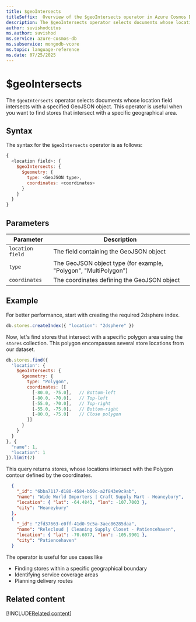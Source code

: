 ```yaml
---
title: $geoIntersects
titleSuffix:  Overview of the $geoIntersects operator in Azure Cosmos DB for MongoDB (vCore)
description: The $geoIntersects operator selects documents whose location field intersects with a specified GeoJSON object.
author: suvishodcitus
ms.author: suvishod
ms.service: azure-cosmos-db
ms.subservice: mongodb-vcore
ms.topic: language-reference
ms.date: 07/25/2025
---
```


# $geoIntersects

The `$geoIntersects` operator selects documents whose location field intersects with a specified GeoJSON object. This operator is useful when you want to find stores that intersect with a specific geographical area.

## Syntax

The syntax for the `$geoIntersects` operator is as follows:

```javascript
{
  <location field>: {
    $geoIntersects: {
      $geometry: {
        type: <GeoJSON type>,
        coordinates: <coordinates>
      }
    }
  }
}
```

## Parameters

| Parameter | Description |
|-----------|-------------|
| `location field` | The field containing the GeoJSON object |
| `type` | The GeoJSON object type (for example, "Polygon", "MultiPolygon") |
| `coordinates` | The coordinates defining the GeoJSON object |

## Example

For better performance, start with creating the required 2dsphere index.

```javascript
db.stores.createIndex({ "location": "2dsphere" })
```

Now, let's find stores that intersect with a specific polygon area using the `stores` collection. This polygon encompasses several store locations from our dataset.

```javascript
db.stores.find({
  'location': {
    $geoIntersects: {
      $geometry: {
        type: "Polygon",
        coordinates: [[
          [-80.0, -75.0],   // Bottom-left
          [-80.0, -70.0],   // Top-left
          [-55.0, -70.0],   // Top-right
          [-55.0, -75.0],   // Bottom-right
          [-80.0, -75.0]    // Close polygon
        ]]
      }
    }
  }
}, {
  "name": 1,
  "location": 1
}).limit(2)
```

This query returns stores, whose locations intersect with the Polygon contour defined by the coordinates.

```json
  {
    "_id": "6bba7117-d180-4584-b50c-a2f843e9c9ab",
    "name": "Wide World Importers | Craft Supply Mart - Heaneybury",
    "location": { "lat": -64.4843, "lon": -107.7003 },
    "city": "Heaneybury"
  },
  {
    "_id": "2fd37663-e0ff-41d0-9c5a-3aec86285daa",
    "name": "Relecloud | Cleaning Supply Closet - Patiencehaven",
    "location": { "lat": -70.6077, "lon": -105.9901 },
    "city": "Patiencehaven"
  }
```

The operator is useful for use cases like

- Finding stores within a specific geographical boundary
- Identifying service coverage areas
- Planning delivery routes

## Related content

[!INCLUDE[Related content](../includes/related-content.md)]

